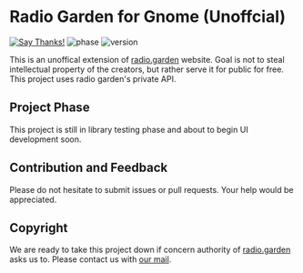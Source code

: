 # Radio Garden for Gnome (Unoffcial)
[![Say Thanks!](https://img.shields.io/badge/Say%20Thanks-!-1EAEDB.svg)](https://saythanks.io/to/0x0is1) ![phase](https://img.shields.io/badge/Phase-alpha-orange) ![version](https://img.shields.io/badge/Version-0.0.1-blue)

This is an unoffical extension of [radio.garden](http://radio.garden) website. Goal is not to steal intellectual property of the creators, but rather serve it for public for free. This project uses radio garden's private API.

## Project Phase

This project is still in library testing phase and about to begin UI development soon.

## Contribution and Feedback

Please do not hesitate to submit issues or pull requests. Your help would be appreciated.

## Copyright

We are ready to take this project down if concern authority of [radio.garden](http://radio.garden) asks us to. Please contact us with [our mail](mailto://0x0is1@proton.me).
